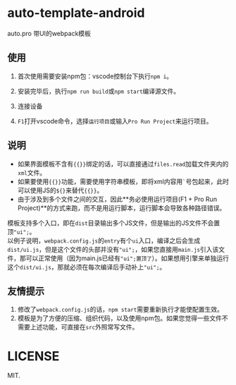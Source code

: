 # auto-template-android
auto.pro 带UI的webpack模板

## 使用
1. 首次使用需要安装npm包：vscode控制台下执行```npm i```。

2. 安装完毕后，执行```npm run build```或```npm start```编译源文件。

3. 连接设备

4. ```F1```打开vscode命令，选择```运行项目```或输入```Pro Run Project```来运行项目。

## 说明
- 如果界面模板不含有```{{}}```绑定的话，可以直接通过```files.read```加载文件夹内的```xml```文件。
- 如果要使用```{{}}```功能，需要使用字符串模板，即将xml内容用``` ` ```号包起来，此时可以使用JS的```${}```来替代```{{}}```。
- 由于涉及到多个文件之间的交互，因此**务必使用运行项目(F1 + Pro Run Project)**的方式来跑，而不是用运行脚本，运行脚本会导致各种路径错误。

模板支持多个入口，即在```dist```目录输出多个JS文件，但是输出的JS文件不会置顶```"ui";```。   
以例子说明，```webpack.config.js```的```entry```有个```ui```入口，编译之后会生成```dist/ui.js```，但是这个文件的头部并没有```"ui";```，如果您直接用```main.js```引入该文件，那可以正常使用（因为main.js已经有```"ui";置顶了```）。如果想用引擎来单独运行这个```dist/ui.js```，那就必须在每次编译后手动补上```"ui";```。

## 友情提示
1. 修改了```webpack.config.js```的话，```npm start```需要重新执行才能使配置生效。
2. 模板是为了方便的压缩、组织代码，以及使用npm包。如果您觉得一些文件不需要上述功能，可直接在```src```外照常写文件。

# LICENSE
MIT.
